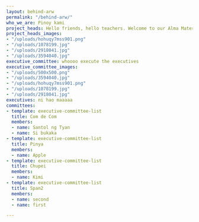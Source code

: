 ```yaml
---
layout: behind-arw
permalink: "/behind-arw/"
who_we_are: Pinoy kami
project_heads: Hello friends, hello teachers. Welcome to our Alma Mater.
project_heads_images:
- "/uploads/hohuqy7mss901.png"
- "/uploads/1078199.jpg"
- "/uploads/2918041.jpg"
- "/uploads/3594040.jpg"
executive_committee: whoooo execute the executives
executive_committee_images:
- "/uploads/500x500.png"
- "/uploads/3594040.jpg"
- "/uploads/hohuqy7mss901.png"
- "/uploads/1078199.jpg"
- "/uploads/2918041.jpg"
executives: ni hao maaaaa
committees:
- template: executive-committee-list
  title: Com de Com
  members:
  - name: Santol ng Tyan
  - name: Si bukaka
- template: executive-committee-list
  title: Pinya
  members:
  - name: Apple
- template: executive-committee-list
  title: Chupei
  members:
  - name: Kimi
- template: executive-committee-list
  title: Span2
  members:
  - name: second
  - name: first

---
```


